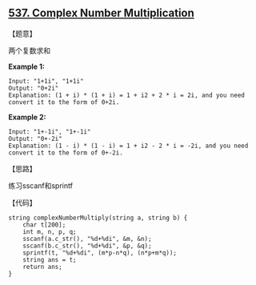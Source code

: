 ## [537. Complex Number Multiplication](https://leetcode.com/problems/complex-number-multiplication/description/)

【题意】

两个复数求和

**Example 1:**

```
Input: "1+1i", "1+1i"
Output: "0+2i"
Explanation: (1 + i) * (1 + i) = 1 + i2 + 2 * i = 2i, and you need convert it to the form of 0+2i.
```

**Example 2:**

```
Input: "1+-1i", "1+-1i"
Output: "0+-2i"
Explanation: (1 - i) * (1 - i) = 1 + i2 - 2 * i = -2i, and you need convert it to the form of 0+-2i.
```



【思路】

练习sscanf和sprintf



【代码】

```
string complexNumberMultiply(string a, string b) {
    char t[200];
    int m, n, p, q;
    sscanf(a.c_str(), "%d+%di", &m, &n);
    sscanf(b.c_str(), "%d+%di", &p, &q);
    sprintf(t, "%d+%di", (m*p-n*q), (n*p+m*q));
    string ans = t;
    return ans;
}
```

